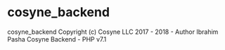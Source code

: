 # cosyne_backend
cosyne_backend
Copyright (c) Cosyne LLC 2017 - 2018 - Author Ibrahim Pasha
Cosyne Backend - PHP v7.1 

